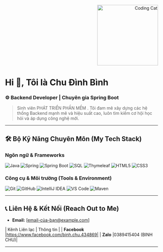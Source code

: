 <p align="right">
  <img src="https://media.giphy.com/media/Q81NCSmQo0oJ2Qd2H3/giphy.gif" width="200" alt="Coding Cat"> 
</p>

# Hi 👋, Tôi là Chu Đình Bình 

### ⚙️ Backend Developer | Chuyên gia Spring Boot

> Sinh viên PHÁT TRIỂN PHẦN MỀM . Tôi đam mê xây dựng các hệ thống Backend mạnh mẽ và hiệu suất cao, luôn tìm kiếm cơ hội học hỏi và áp dụng công nghệ mới.

---

## 🛠️ Bộ Kỹ Năng Chuyên Môn (My Tech Stack)

### Ngôn ngữ & Frameworks

![Java](https://img.shields.io/badge/Java-007396?style=for-the-badge&logo=java&logoColor=white)
![Spring](https://img.shields.io/badge/Spring-6DB33F?style=for-the-badge&logo=spring&logoColor=white)
![Spring Boot](https://img.shields.io/badge/Spring_Boot-6DB33F?style=for-the-badge&logo=springboot&logoColor=white)
![SQL](https://img.shields.io/badge/SQL-4479A1?style=for-the-badge&logo=mysql&logoColor=white) 
![Thymeleaf](https://img.shields.io/badge/Thymeleaf-005F0F?style=for-the-badge&logo=thymeleaf&logoColor=white)
![HTML5](https://img.shields.io/badge/HTML5-E34F26?style=for-the-badge&logo=html5&logoColor=white)
![CSS3](https://img.shields.io/badge/CSS3-1572B6?style=for-the-badge&logo=css3&logoColor=white)

### Công cụ & Môi trường (Tools & Environment)

![Git](https://img.shields.io/badge/Git-F05032?style=for-the-badge&logo=git&logoColor=white)
![GitHub](https://img.shields.io/badge/GitHub-100000?style=for-the-badge&logo=github&logoColor=white)
![IntelliJ IDEA](https://img.shields.io/badge/IntelliJIDEA-000000?style=for-the-badge&logo=intellij-idea&logoColor=white)
![VS Code](https://img.shields.io/badge/VS_Code-007ACC?style=for-the-badge&logo=visual-studio-code&logoColor=white)
![Maven](https://img.shields.io/badge/Maven-C71A36?style=for-the-badge&logo=apache-maven&logoColor=white)

---

## 📞 Liên Hệ & Kết Nối (Reach Out to Me)

* **Email:** [email-của-bạn@example.com]

| Kênh Liên lạc | Thông tin |
| **Facebook** |https://www.facebook.com/binh.chu.434869|
| **Zalo** |0389415404 (BINH CHU)|

---

